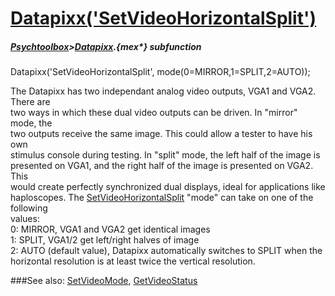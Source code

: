# [Datapixx('SetVideoHorizontalSplit')](Datapixx-SetVideoHorizontalSplit) 
##### [Psychtoolbox](Psychtoolbox)>[Datapixx](Datapixx).{mex*} subfunction

Datapixx('SetVideoHorizontalSplit', mode(0=MIRROR,1=SPLIT,2=AUTO));

The Datapixx has two independant analog video outputs, VGA1 and VGA2. There are  
two ways in which these dual video outputs can be driven. In "mirror" mode, the  
two outputs receive the same image. This could allow a tester to have his own  
stimulus console during testing. In "split" mode, the left half of the image is  
presented on VGA1, and the right half of the image is presented on VGA2. This  
would create perfectly synchronized dual displays, ideal for applications like  
haploscopes. The [SetVideoHorizontalSplit](SetVideoHorizontalSplit) "mode" can take on one of the following  
values:  
   0: MIRROR, VGA1 and VGA2 get identical images  
   1: SPLIT, VGA1/2 get left/right halves of image  
   2: AUTO (default value), Datapixx automatically switches to SPLIT when the  
horizontal resolution is at least twice the vertical resolution.  
  


###See also:
[SetVideoMode](Datapixx-SetVideoMode), [GetVideoStatus](Datapixx-GetVideoStatus)
